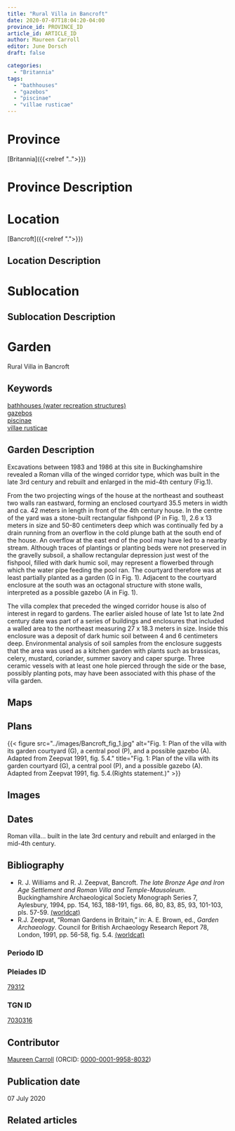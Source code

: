 ```yaml
---
title: "Rural Villa in Bancroft"
date: 2020-07-07T18:04:20-04:00
province_id: PROVINCE_ID
article_id: ARTICLE_ID
author: Maureen Carroll
editor: June Dorsch
draft: false

categories:
  - "Britannia"
tags:
  - "bathhouses"
  - "gazebos"
  - "piscinae"
  - "villae rusticae"
---
```


# Province

[Britannia]({{<relref "..">}})  

# Province Description


# Location

[Bancroft]({{<relref ".">}})  

## Location Description

<!-- LEAVE THIS BLANK FOR NOW -->

# Sublocation

<!--
[AREA WITHIN LOCATION, LIKE “PALATINE HILL”](GEOREFERENCE LINK)
A sublocation is any area larger than an individual garden, but located within a location. I would always try to include a link to a controlled vocabulary here if possible. This ID may well be different from the Garden ID, e.g., Pompeii versus a Garden in one of the houses which has its own Pleiades ID.
-->

## Sublocation Description

<!-- DESCRIPTION -->

# Garden

Rural Villa in Bancroft

## Keywords

[bathhouses (water recreation structures)](http://vocab.getty.edu/page/aat/300007347) \
[gazebos](http://vocab.getty.edu/page/aat/300006798) \
[piscinae](http://vocab.getty.edu/page/aat/300375619) \
[villae rusticae](http://vocab.getty.edu/page/aat/300005518)

## Garden Description

Excavations between 1983 and 1986 at this site in Buckinghamshire revealed a Roman villa of the winged corridor type, which was built in the late 3rd century and rebuilt and enlarged in the mid-4th century (Fig.1).   

From the two projecting wings of the house at the northeast and southeast two walls ran eastward, forming an enclosed courtyard 35.5 meters in width and ca. 42 meters in length in front of the 4th century house. In the centre of the yard was a stone-built rectangular fishpond (P in Fig. 1), 2.6 x 13 meters in size and 50-80 centimeters deep which was continually fed by a drain running from an overflow in the cold plunge bath at the south end of the house. An overflow at the east end of the pool may have led to a nearby stream. Although traces of plantings or planting beds were not preserved in the gravelly subsoil, a shallow rectangular depression just west of the fishpool, filled with dark humic soil, may represent a flowerbed through which the water pipe feeding the pool ran. The courtyard therefore was at least partially planted as a garden (G in Fig. 1). Adjacent to the courtyard enclosure at the south was an octagonal structure with stone walls, interpreted as a possible gazebo (A in Fig. 1).

The villa complex that preceded the winged corridor house is also of interest in regard to gardens. The earlier aisled house of late 1st to late 2nd century date was part of a series of buildings and enclosures that included a walled area to the northeast measuring 27 x 18.3 meters in size. Inside this enclosure was a deposit of dark humic soil between 4 and 6 centimeters deep. Environmental analysis of soil samples from the enclosure suggests that the area was used as a kitchen garden with plants such as brassicas, celery, mustard, coriander, summer savory and caper spurge. Three ceramic vessels with at least one hole pierced through the side or the base, possibly planting pots, may have been associated with this phase of the villa garden.

## Maps

## Plans

{{< figure src="../images/Bancroft_fig_1.jpg" alt="Fig. 1: Plan of the villa with its garden courtyard (G), a central pool (P), and a possible gazebo (A). Adapted from Zeepvat 1991, fig. 5.4." title="Fig. 1: Plan of the villa with its garden courtyard (G), a central pool (P), and a possible gazebo (A). Adapted from Zeepvat 1991, fig. 5.4.(Rights statement.)" >}}

## Images

## Dates

Roman villa... built in the late 3rd century and rebuilt and enlarged in the mid-4th century.

## Bibliography

* R. J. Williams and R. J. Zeepvat, Bancroft. *The late Bronze Age and Iron Age Settlement and Roman Villa and Temple-Mausoleum*. Buckinghamshire Archaeological Society Monograph Series 7, Aylesbury, 1994, pp. 154, 163, 188-191, figs. 66, 80, 83, 85, 93, 101-103, pls. 57-59. [(worldcat)](http://www.worldcat.org/oclc/669708984)
* R.J. Zeepvat, “Roman Gardens in Britain,” in: A. E. Brown, ed., *Garden Archaeology*. Council for British Archaeology Research Report 78, London, 1991, pp. 56-58, fig. 5.4. [(worldcat)](http://www.worldcat.org/oclc/911653165)

### Periodo ID

<!-- [PERIODO_ID](https://pleiades.stoa.org/places/PLEIADES_ID) -->

### Pleiades ID

[79312](https://pleiades.stoa.org/places/79312)

### TGN ID
[7030316](http://vocab.getty.edu/page/tgn/7030316)

## Contributor

[Maureen Carroll](https://www.sheffield.ac.uk/archaeology/our-people/academic-staff/maureen-carroll) (ORCID: [0000-0001-9958-8032](https://orcid.org/0000-0001-9958-8032))

## Publication date

07 July 2020

## Related articles

<!-- Links to other related articles. Leave blank for now -->
